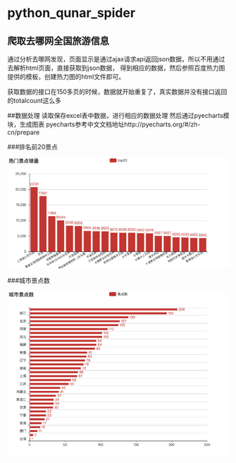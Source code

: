 # python_qunar_spider

## 爬取去哪网全国旅游信息
通过分析去哪网发现，页面显示是通过ajax请求api返回json数据，所以不用通过去解析html页面，直接获取到json数据，
得到相应的数据，然后参照百度热力图提供的模板，创建热力图的html文件即可。


获取数据的接口在150多页的时候，数据就开始重复了，真实数据并没有接口返回的totalcount这么多

##数据处理
读取保存excel表中数据，进行相应的数据处理
然后通过pyecharts模块，生成图表
pyecharts参考中文文档地址http://pyecharts.org/#/zh-cn/prepare

###排名前20景点

![](image/top20.png)



###城市景点数

![](image/count.png)
